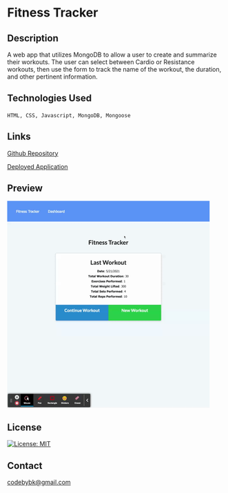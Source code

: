 # Fitness Tracker

## Description
A web app that utilizes MongoDB to allow a user to create and summarize their workouts. The user can select between Cardio or Resistance workouts, then use the form to track the name of the workout, the duration, and other pertinent information. 

## Technologies Used
`HTML, CSS, Javascript, MongoDB, Mongoose`

## Links

[Github Repository](https://github.com/thebsking/fitness-tracker)

[Deployed Application](https://shielded-peak-23051.herokuapp.com/)

## Preview

![app-gif](./assets/fitness-demo.gif)
 ## License
 [![License: MIT](https://img.shields.io/badge/License-MIT-green.svg)](https://opensource.org/licenses/MIT)

## Contact
codebybk@gmail.com